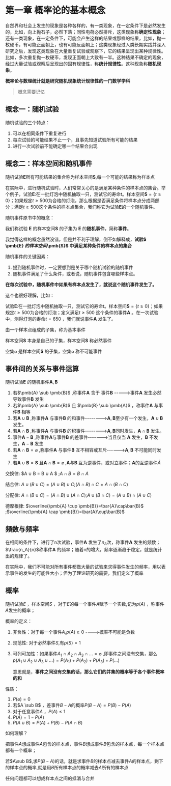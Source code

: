 # 第一章 概率论的基本概念

自然界和社会上发生的现象是各种各样的，有一类现象，在一定条件下是必然发生的，比如，向上抛石子，必然下落；同性电荷必然排斥，这类现象称**确定性现象**；还有一类现象，在一定条件下，可能会产生这样的结果或那样的结果，比如，抛一枚硬币，有可能正面朝上，也有可能反面朝上；这类现象经过人类长期实践并深入研究之后，发现这类现象在大量重复试验或观察下，它的结果呈现出某种规律性。比如，多次重复抛一枚硬币，发现正面朝上大致有一半。这种结果不确定的现象，经过大量试验或观察后呈现出的固有规律性，称**统计规律性**。这种现象称**随机现象**。

**概率论与数理统计就是研究随机现象统计规律性的一门数学学科**

> 概念需要记忆

## 概念一：随机试验

随机试验的三个特点：

1. 可以在相同条件下重复进行
2. 每次试验的可能结果不止一个，且事先知道试验所有可能的结果
3. 进行一次试验前不能确定哪一个结果会出现

## 概念二：样本空间和随机事件

随机试验$\pmb{E}$所有可能结果的集合称为样本空间$\pmb{S}$,每一个可能的结果称为样本点

在实际中，进行随机试验时，人们常常关心的是满足某种条件的样本点的集合。举个例子，试验$\pmb{E}$:在一批灯泡中随机抽取一只，测试它的寿命$t$。样本空间$\pmb{S} = \lbrace t\geqslant 0\rbrace$；如果规定$t\geqslant 500$为合格的灯泡，那么根据是否满足条件将样本点分成两部分；满足$t \geqslant 500$这个条件的样本点集合，我们称它为试验$\pmb{E}$的一个随机事件。

随机事件原书中的概念：

我们称试验 $\pmb{E}$ 的样本空间$\pmb{S}$ 的子集为 $\pmb{E}$ 的**随机事件**，简称**事件**。

我觉得这样的概念虽然没错，但是并不利于理解，倒不如解释成，**试验$ \pmb{E} $的样本空间$\pmb{S}$ 中满足某种条件的样本点的集合**

随机事件的关键因素：

1. 提到随机事件时，一定要想到是关于哪个随机试验的随机事件
2. 随机事件满足了什么条件，或者说，随机事件包含哪些样本点。

**在每次试验中，随机事件中如果有样本点发生了，就说这个随机事件发生了。**

这个也很好理解，比如：

试验$\pmb{E}$:在一批灯泡中随机抽取一只，测试它的寿命$t$。样本空间$\pmb{S} = \lbrace t\geqslant 0\rbrace$；如果规定$t\geqslant 500$为合格的灯泡；定义满足$t \geqslant 500$ 这个条件的事件$\pmb{A}$ 。在一次试验中，测得灯泡的寿命$t = 650$ ，我们就说事件$\pmb{A}$ 发生了。 

由一个样本点组成的子集，称为基本事件

样本空间$\pmb{S}$ 本身是自己的子集，样本空间$\pmb{S}$ 称必然事件

空集$\varnothing$ 是样本空间$\pmb{S}$ 的子集，空集$\varnothing$ 称不可能事件



## 事件间的关系与事件运算

随机试验$\pmb{E}$ 的随机事件$\pmb{A},\pmb{B}$

1. 若$\pmb{A} \sub \pmb{B}$ ,称事件$\pmb{A}$ 含于 事件$\pmb{B}$ ----->事件$\pmb{A}$ 发生必然导致事件$\pmb{B}$ 发生
2. 若$\pmb{A} \sub \pmb{B}$ 且 $\pmb{B} \sub \pmb{A}$ ，称事件$\pmb{A}$ 与事件$\pmb{B}$ 相等
3. 若$\pmb{A} \cup \pmb{B}$ ,称事件$\pmb{A}$ 与事件$\pmb{B}$ 的和事件-------->$\pmb{A},\pmb{B}$至少有一个发生，$\pmb{A} \cup \pmb{B}$ 发生。
4. 若$\pmb{A} \cap \pmb{B}$ ,称事件$\pmb{A}$ 与事件$\pmb{B}$ 的积事件-------->$\pmb{A},\pmb{B}$同时发生，$\pmb{A} \cap \pmb{B}$ 发生。
5. 事件$\pmb{A}-\pmb{B}$ ,称事件$\pmb{A}$与事件$\pmb{B}$ 的差事件------->当且仅当 $\pmb{A}$ 发生，$\pmb{B}$ 不发生，$\pmb{A}-\pmb{B}$ 发生
6. 若$\pmb{A} \cap \pmb{B} = \varnothing$ ,称事件$\pmb{A}$ 与事件$\pmb{B}$ 互不相容或互斥------>$\pmb{A},\pmb{B}$ 不可能同时发生
7. 若$\pmb{A} \cup \pmb{B} = \pmb{S}$ 且$\pmb{A} \cap \pmb{B}=\varnothing$ ,$\pmb{A}$与$\pmb{B}$ 互为逆事件，或对立事件；$\pmb{A}$的互逆事件$\bar{A}$



交换律:    $A ∪ B = B ∪ A $ ;$A ∩ B = B ∩ A$

结合律:     $A∪(B∪C)=(A∪B)∪C$;$(A∩B)∩C=A∩(B∩C)$

分配律:     $A∩(B∪C)=(A∩B)∪(A∩C)$;$A∪(B∩C)=(A∪B)∩(A∪C)$

德摩根律:  $\overline{\pmb{A} \cup \pmb{B}}=\bar{A}\cap\bar{B}$ ;$\overline{\pmb{A} \cap \pmb{B}}=\bar{A}\cup\bar{B}$



## 频数与频率

在相同的条件下，进行了n次试验，事件$\pmb{A}$ 发生了$n_A$次，称事件$\pmb{A}$ 发生的频数；$\frac{n_A}{n}$称事件$\pmb{A}$ 的频率；随着n的增大，频率逐渐趋于稳定，就是统计出的规律了。

在实际中，我们不可能对所有事件都做大量的试验来求得事件发生的频率，用以表示事件的发生的可能性大小；但为了理论研究的需要，我们定义了概率

## 概率

随机试验$E$ ，样本空间$S$ ，对于$E$的每一个事件$A$赋予一个实数,记为$p(A)$ ，称事件$A$发生的概率；

概率的定义：

1. 非负性：对于每一个事件$A$,$p(A)\geqslant 0$ ---->概率不可能是负数

2. 规范性: 对于必然事件$S$,有$p(S)=1$

3. 可列可加性：如果事件$A_1 \cap A_2\cap A_3\cap ...=\varnothing$ ,即事件之间没有交集，那么$p(A_1\cup A_2\cup A_3\cup...)=P(A_1)+P(A_2)+P(A_3)+P(...)$

   意思就是，**事件之间没有交集的话，那么它们的并集的概率等于各个事件概率的和**

性质：

1. $P(\varnothing)=0$
2. 若$A \sub B$ ，差事件$B-A$的概率$P(B-A)=P(B)-P(A)$ 
3. 对于任意事件$A$ ，$P(A)\leq 1$ 
4. $P(\bar A)=1-P(A)$
5. $P(A \cup B)=P(A)+P(B)-P(A \cap B)$



如何理解？

把事件$A$想成事件$A$包含的样本点，事件$B$想成事件$B$包含的样本点，每一个样本点都有一个概率；

若$A\sub B$,求$P(B-A)$的话，就是求事件$B$的样本点减去事件$A$的样本点，剩下的样本点的概率,就是用$B$所有样本点的概率减去$A$所有的样本点



任何问题都可以想成样本点之间的抵消与合并






